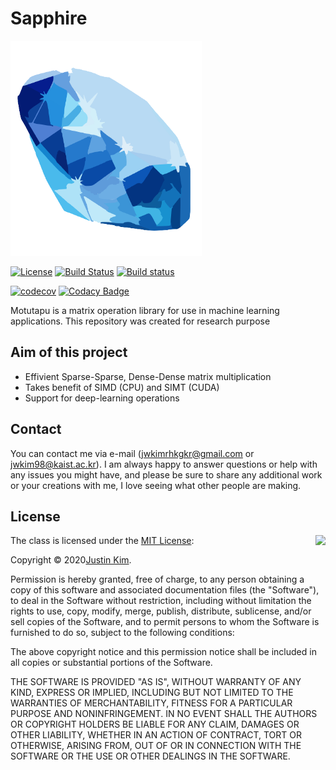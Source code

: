 # Sapphire

<img src="./Medias/Logo.png" width=306 height=344 />

[![License](https://img.shields.io/badge/Licence-MIT-blue.svg)](https://github.com/jwkim98/Motutapu/blob/master/LICENSE) [![Build Status](https://travis-ci.org/jwkim98/Motutapu.svg?branch=master)](https://travis-ci.org/jwkim98/Motutapu/branches)
[![Build status](https://ci.appveyor.com/api/projects/status/v8c2tpqjy7mbghji?svg=true)](https://ci.appveyor.com/project/jwkim98/motutapu)

[![codecov](https://codecov.io/gh/jwkim98/Motutapu/branch/master/graph/badge.svg?token=TABTFS9WBN)](https://codecov.io/gh/jwkim98/Motutapu)
[![Codacy Badge](https://app.codacy.com/project/badge/Grade/8d81d09c4b414983b5a99110dfb2a183)](https://www.codacy.com/gh/jwkim98/Motutapu/dashboard?utm_source=github.com&amp;utm_medium=referral&amp;utm_content=jwkim98/Motutapu&amp;utm_campaign=Badge_Grade)

Motutapu is a matrix operation library for use in machine learning applications.
This repository was created for research purpose

## Aim of this project
* Effivient Sparse-Sparse, Dense-Dense matrix multiplication
* Takes benefit of SIMD (CPU) and SIMT (CUDA)
* Support for deep-learning operations

## Contact

You can contact me via e-mail (jwkimrhkgkr@gmail.com or jwkim98@kaist.ac.kr).
I am always happy to answer questions or help with any issues you might have, and please be sure to share any additional work or your creations with me, I love seeing what other people are making.

## License

<img align="right" src="http://opensource.org/trademarks/opensource/OSI-Approved-License-100x137.png">

The class is licensed under the [MIT License](http://opensource.org/licenses/MIT):

Copyright &copy; 2020[Justin Kim](http://www.github.com/jwkim98).

Permission is hereby granted, free of charge, to any person obtaining a copy of this software and associated documentation files (the "Software"), to deal in the Software without restriction, including without limitation the rights to use, copy, modify, merge, publish, distribute, sublicense, and/or sell copies of the Software, and to permit persons to whom the Software is furnished to do so, subject to the following conditions:

The above copyright notice and this permission notice shall be included in all copies or substantial portions of the Software.

THE SOFTWARE IS PROVIDED "AS IS", WITHOUT WARRANTY OF ANY KIND, EXPRESS OR IMPLIED, INCLUDING BUT NOT LIMITED TO THE WARRANTIES OF MERCHANTABILITY, FITNESS FOR A PARTICULAR PURPOSE AND NONINFRINGEMENT. IN NO EVENT SHALL THE AUTHORS OR COPYRIGHT HOLDERS BE LIABLE FOR ANY CLAIM, DAMAGES OR OTHER LIABILITY, WHETHER IN AN ACTION OF CONTRACT, TORT OR OTHERWISE, ARISING FROM, OUT OF OR IN CONNECTION WITH THE SOFTWARE OR THE USE OR OTHER DEALINGS IN THE SOFTWARE.
